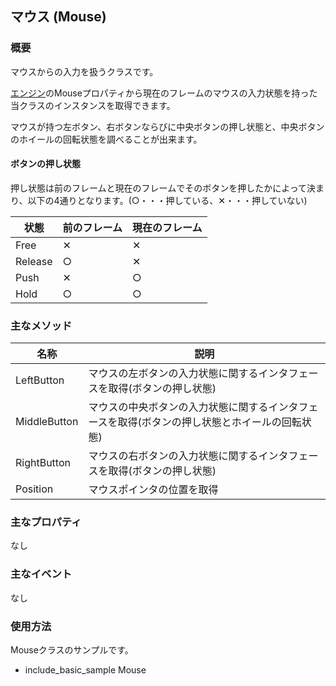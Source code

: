 ﻿## マウス (Mouse)

### 概要

マウスからの入力を扱うクラスです。

[エンジン](../Basic/Engine.md)のMouseプロパティから現在のフレームのマウスの入力状態を持った当クラスのインスタンスを取得できます。

マウスが持つ左ボタン、右ボタンならびに中央ボタンの押し状態と、中央ボタンのホイールの回転状態を調べることが出来ます。

#### ボタンの押し状態

押し状態は前のフレームと現在のフレームでそのボタンを押したかによって決まり、以下の4通りとなります。(○・・・押している、✕・・・押していない)

|状態|前のフレーム|現在のフレーム|
|---|---|---|
|Free|✕|✕|
|Release|○|✕|
|Push|✕|○|
|Hold|○|○|

### 主なメソッド

| 名称 | 説明 |
|---|---|
|LeftButton|マウスの左ボタンの入力状態に関するインタフェースを取得(ボタンの押し状態)|
|MiddleButton|マウスの中央ボタンの入力状態に関するインタフェースを取得(ボタンの押し状態とホイールの回転状態)|
|RightButton|マウスの右ボタンの入力状態に関するインタフェースを取得(ボタンの押し状態)|
|Position|マウスポインタの位置を取得|

### 主なプロパティ

なし

### 主なイベント

なし

### 使用方法

Mouseクラスのサンプルです。

* include_basic_sample Mouse

